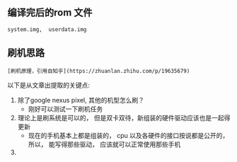 ## 编译完后的rom 文件

    system.img,  userdata.img

## 刷机思路

    [刷机原理，引用自知乎](https://zhuanlan.zhihu.com/p/19635679)

以下是从文章出提取的关键点:



 1. 除了google nexus pixel, 其他的机型怎么刷？
    * 刚好可以测试一下刷机任务
 2. 理论上是刷系统是可以的， 但是双卡双待，新组装的硬件驱动应该也是一起得更新
    * 现在的手机基本上都是组装的， cpu 以及各硬件的接口按说都是公开的， 所以， 能写得那些驱动， 应该就可以正常使用那些手机
 3. 
